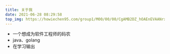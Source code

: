 ```yaml
---
title: 关于我    
date: 2021-06-28 08:29:58
top_img: https://howiechen95.com/group1/M00/00/00/CgAMB2DZ_hOAEnEVAANrxznldh0814.jpg
---
```


* 一个想成为软件工程师的码农
* java、golang
* 在学习输出
